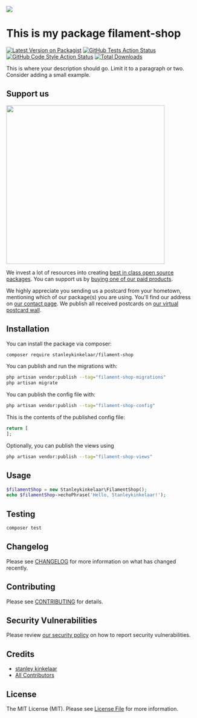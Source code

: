 
[<img src="https://github-ads.s3.eu-central-1.amazonaws.com/support-ukraine.svg?t=1" />](https://supportukrainenow.org)

# This is my package filament-shop

[![Latest Version on Packagist](https://img.shields.io/packagist/v/stanleykinkelaar/filament-shop.svg?style=flat-square)](https://packagist.org/packages/stanleykinkelaar/filament-shop)
[![GitHub Tests Action Status](https://img.shields.io/github/workflow/status/stanleykinkelaar/filament-shop/run-tests?label=tests)](https://github.com/stanleykinkelaar/filament-shop/actions?query=workflow%3Arun-tests+branch%3Amain)
[![GitHub Code Style Action Status](https://img.shields.io/github/workflow/status/stanleykinkelaar/filament-shop/Check%20&%20fix%20styling?label=code%20style)](https://github.com/stanleykinkelaar/filament-shop/actions?query=workflow%3A"Check+%26+fix+styling"+branch%3Amain)
[![Total Downloads](https://img.shields.io/packagist/dt/stanleykinkelaar/filament-shop.svg?style=flat-square)](https://packagist.org/packages/stanleykinkelaar/filament-shop)

This is where your description should go. Limit it to a paragraph or two. Consider adding a small example.

## Support us

[<img src="https://github-ads.s3.eu-central-1.amazonaws.com/filament-shop.jpg?t=1" width="419px" />](https://spatie.be/github-ad-click/filament-shop)

We invest a lot of resources into creating [best in class open source packages](https://spatie.be/open-source). You can support us by [buying one of our paid products](https://spatie.be/open-source/support-us).

We highly appreciate you sending us a postcard from your hometown, mentioning which of our package(s) you are using. You'll find our address on [our contact page](https://spatie.be/about-us). We publish all received postcards on [our virtual postcard wall](https://spatie.be/open-source/postcards).

## Installation

You can install the package via composer:

```bash
composer require stanleykinkelaar/filament-shop
```

You can publish and run the migrations with:

```bash
php artisan vendor:publish --tag="filament-shop-migrations"
php artisan migrate
```

You can publish the config file with:

```bash
php artisan vendor:publish --tag="filament-shop-config"
```

This is the contents of the published config file:

```php
return [
];
```

Optionally, you can publish the views using

```bash
php artisan vendor:publish --tag="filament-shop-views"
```

## Usage

```php
$filamentShop = new Stanleykinkelaar\FilamentShop();
echo $filamentShop->echoPhrase('Hello, Stanleykinkelaar!');
```

## Testing

```bash
composer test
```

## Changelog

Please see [CHANGELOG](CHANGELOG.md) for more information on what has changed recently.

## Contributing

Please see [CONTRIBUTING](https://github.com/stanleykinkelaar/.github/blob/main/CONTRIBUTING.md) for details.

## Security Vulnerabilities

Please review [our security policy](../../security/policy) on how to report security vulnerabilities.

## Credits

- [stanley kinkelaar](https://github.com/stanleykinkelaar)
- [All Contributors](../../contributors)

## License

The MIT License (MIT). Please see [License File](LICENSE.md) for more information.
